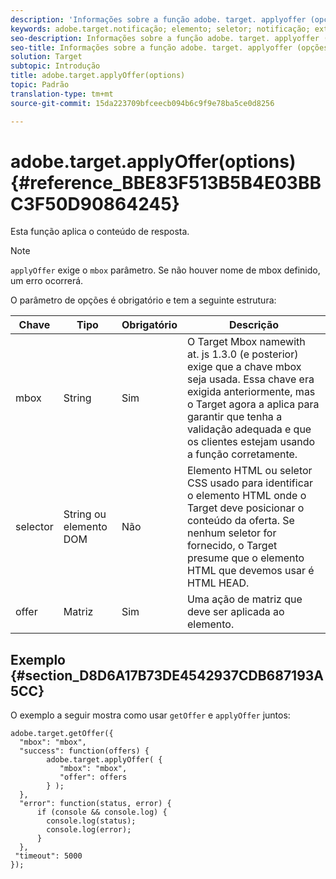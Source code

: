```yaml
---
description: 'Informações sobre a função adobe. target. applyoffer (opções) para at. js. '
keywords: adobe.target.notificação; elemento; seletor; notificação; extensão
seo-description: Informações sobre a função adobe. target. applyoffer (opções) da biblioteca do Adobe Target no javascript.
seo-title: Informações sobre a função adobe. target. applyoffer (opções) da biblioteca do Adobe Target no javascript.
solution: Target
subtopic: Introdução
title: adobe.target.applyOffer(options)
topic: Padrão
translation-type: tm+mt
source-git-commit: 15da223709bfceecb094b6c9f9e78ba5ce0d8256

---
```



# adobe.target.applyOffer(options) {#reference_BBE83F513B5B4E03BBC3F50D90864245}

Esta função aplica o conteúdo de resposta.

>[!NOTE]
>
>`applyOffer` exige o `mbox` parâmetro. Se não houver nome de mbox definido, um erro ocorrerá.

O parâmetro de opções é obrigatório e tem a seguinte estrutura:

| Chave | Tipo | Obrigatório | Descrição |
|--- |--- |--- |--- |
| mbox | String | Sim | O Target Mbox namewith<br>at. js 1.3.0 (e posterior) exige que a chave mbox seja usada. Essa chave era exigida anteriormente, mas o Target agora a aplica para garantir que tenha a validação adequada e que os clientes estejam usando a função corretamente. |
| selector | String   ou elemento DOM | Não | Elemento HTML ou seletor CSS usado para identificar o elemento HTML onde o Target deve posicionar o conteúdo da oferta. Se nenhum seletor for fornecido, o Target presume que o elemento HTML que devemos usar é HTML HEAD. |
| offer | Matriz | Sim | Uma ação de matriz que deve ser aplicada ao elemento. |

## Exemplo {#section_D8D6A17B73DE4542937CDB687193A5CC}

O exemplo a seguir mostra como usar `getOffer` e `applyOffer` juntos:

```
adobe.target.getOffer({   
  "mbox": "mbox",   
  "success": function(offers) {           
        adobe.target.applyOffer( {  
           "mbox": "mbox", 
           "offer": offers  
        } ); 
  },   
  "error": function(status, error) {           
      if (console && console.log) { 
        console.log(status); 
        console.log(error); 
      } 
  }, 
 "timeout": 5000 
}); 
```
